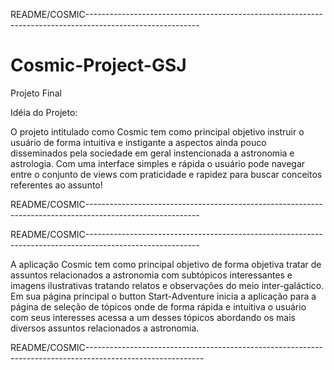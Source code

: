 README/COSMIC----------------------------------------------------------------------------------------------------------

# Cosmic-Project-GSJ
Projeto Final

Idéia do Projeto:

O projeto intitulado como Cosmic tem como principal objetivo instruir o usuário de forma intuitiva e instigante a aspectos ainda pouco disseminados pela sociedade em geral instencionada a astronomia e astrologia. Com uma interface simples e rápida o usuário pode navegar entre o conjunto de views com praticidade e rapidez para buscar conceitos referentes ao assunto!

README/COSMIC----------------------------------------------------------------------------------------------------------


README/COSMIC----------------------------------------------------------------------------------------------------------

A aplicação Cosmic tem como principal objetivo de forma objetiva tratar de assuntos relacionados a astronomia com 
subtópicos interessantes e imagens ilustrativas tratando relatos e observações do meio inter-galáctico. 
Em sua página principal o button Start-Adventure inicia a aplicação para a página de seleção de tópicos onde de forma
rápida e intuitiva o usuário com seus interesses acessa a um desses tópicos abordando os mais diversos assuntos relacionados
a astronomia.


README/COSMIC-----------------------------------------------------------------------------------------------------------
